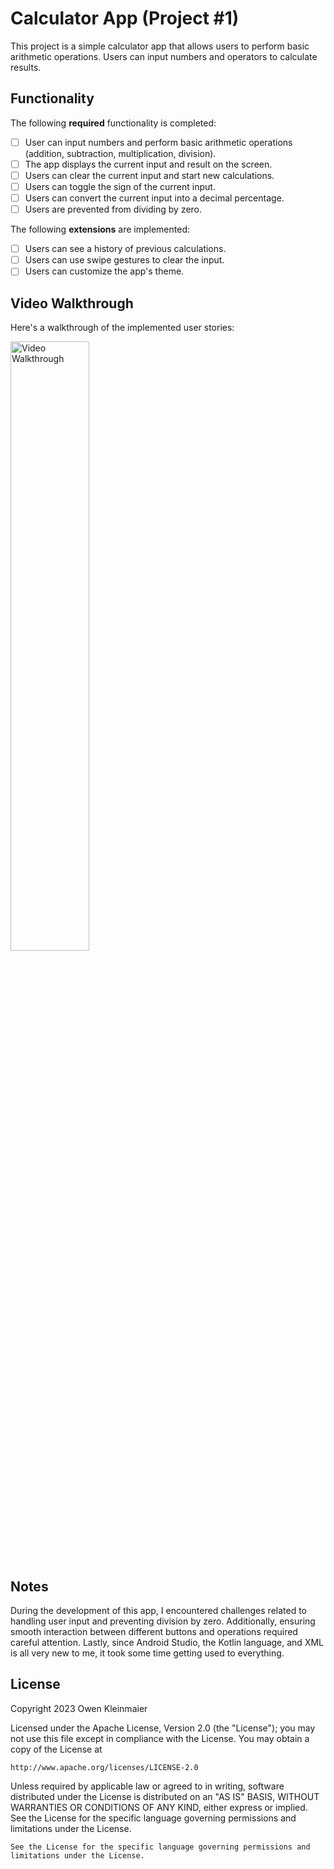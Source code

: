 # Calculator App (Project #1)

This project is a simple calculator app that allows users to perform basic arithmetic operations. Users can input numbers and operators to calculate results.

## Functionality 

The following **required** functionality is completed:

* [ ] User can input numbers and perform basic arithmetic operations (addition, subtraction, multiplication, division).
* [ ] The app displays the current input and result on the screen.
* [ ] Users can clear the current input and start new calculations.
* [ ] Users can toggle the sign of the current input.
* [ ] Users can convert the current input into a decimal percentage.
* [ ] Users are prevented from dividing by zero.

The following **extensions** are implemented:

* [ ] Users can see a history of previous calculations.
* [ ] Users can use swipe gestures to clear the input.
* [ ] Users can customize the app's theme.

## Video Walkthrough

Here's a walkthrough of the implemented user stories:

<img src='Project1Walkthrough.gif' title='Video Walkthrough' width='50%' alt='Video Walkthrough' />


## Notes

During the development of this app, I encountered challenges related to handling user input and preventing division by zero. 
Additionally, ensuring smooth interaction between different buttons and operations required careful attention.
Lastly, since Android Studio, the Kotlin language, and XML is all very new to me, it took some time getting used to everything.

## License

Copyright 2023 Owen Kleinmaier

Licensed under the Apache License, Version 2.0 (the "License");
you may not use this file except in compliance with the License.
You may obtain a copy of the License at

    http://www.apache.org/licenses/LICENSE-2.0

Unless required by applicable law or agreed to in writing, software
distributed under the License is distributed on an "AS IS" BASIS,
WITHOUT WARRANTIES OR CONDITIONS OF ANY KIND, either express or implied.
See the License for the specific language governing permissions and
limitations under the License.


    See the License for the specific language governing permissions and
    limitations under the License.
